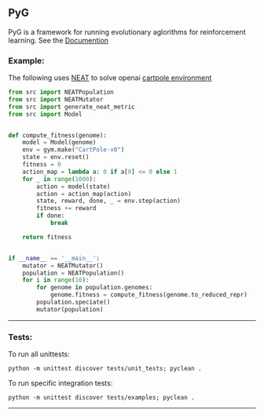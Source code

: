 ## PyG

PyG is a framework for running evolutionary aglorithms for 
reinforcement learning. 
See the [Documention](DOCUMENTATION.md)

### Example:

The following uses [NEAT](http://nn.cs.utexas.edu/downloads/papers/stanley.ec02.pdf) to solve openai 
[cartpole environment](https://gym.openai.com/envs/CartPole-v1/)

```python
from src import NEATPopulation
from src import NEATMutator
from src import generate_neat_metric
from src import Model


def compute_fitness(genome):
    model = Model(genome)
    env = gym.make("CartPole-v0")
    state = env.reset()
    fitness = 0
    action_map = lambda a: 0 if a[0] <= 0 else 1
    for _ in range(1000):
        action = model(state)
        action = action_map(action)
        state, reward, done, _ = env.step(action)
        fitness += reward
        if done:
            break

    return fitness


if __name__ == '__main__':
    mutator = NEATMutator()
    population = NEATPopulation()
    for i in range(10):
        for genome in population.genomes:
            genome.fitness = compute_fitness(genome.to_reduced_repr)
        population.speciate()
        mutator(population)
```

___

### Tests:

To run all unittests:

```shell
python -m unittest discover tests/unit_tests; pyclean .
```

To run specific integration tests:

```shell
python -m unittest discover tests/examples; pyclean .
```

___

